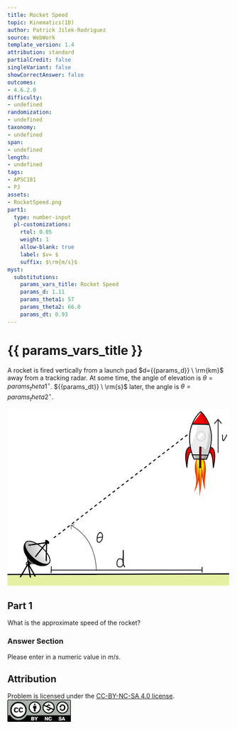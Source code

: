 ```yaml
---
title: Rocket Speed
topic: Kinematics(1D)
author: Patrick Jilek-Rodriguez
source: WebWork
template_version: 1.4
attribution: standard
partialCredit: false
singleVariant: false
showCorrectAnswer: false
outcomes:
- 4.6.2.0
difficulty:
- undefined
randomization:
- undefined
taxonomy:
- undefined
span:
- undefined
length:
- undefined
tags:
- APSC181
- PJ
assets:
- RocketSpeed.png
part1:
  type: number-input
  pl-customizations:
    rtol: 0.05
    weight: 1
    allow-blank: true
    label: $v= $
    suffix: $\rm{m/s}$
myst:
  substitutions:
    params_vars_title: Rocket Speed
    params_d: 1.11
    params_theta1: 57
    params_theta2: 66.0
    params_dt: 0.93
---
```

# {{ params_vars_title }}
A rocket is fired vertically from a launch pad $d={{params_d}} \ \rm{km}$ away from a tracking radar.
At some time, the angle of elevation is $\theta={{params_theta1}}^\circ$.
${{params_dt}} \ \rm{s}$ later, the angle is $\theta={{params_theta2}}^\circ$.

<img src="RocketSpeed.png" width=500 alt="A rocket moving upwards at a distance d from a radar." >

## Part 1

What is the approximate speed of the rocket?

### Answer Section

Please enter in a numeric value in $m/s$.

## Attribution

Problem is licensed under the [CC-BY-NC-SA 4.0 license](https://creativecommons.org/licenses/by-nc-sa/4.0/).<br> ![The Creative Commons 4.0 license requiring attribution-BY, non-commercial-NC, and share-alike-SA license.](https://raw.githubusercontent.com/firasm/bits/master/by-nc-sa.png)